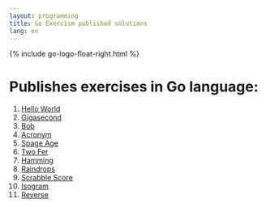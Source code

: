 ```yaml
---
layout: programming
title: Go Exercism published solutions
lang: en
---
```

{% include go-logo-float-right.html %}

# Publishes exercises in Go language:

<div class="row">
<!-- First Column -->
<div class="col">
  <ol>
    <li><a href="https://exercism.io/tracks/go/exercises/hello-world/solutions/5c04ba98fa234720a46469f43a193cde">Hello World</a></li>
    <li><a href="https://exercism.io/my/solutions/93894c94bd1e4695adc2aaba024202aa">Gigasecond</a></li>
    <li><a href="https://exercism.io/tracks/go/exercises/bob/solutions/4c7737a9bcbd47b096e51243815e4989">Bob</a></li>
    <li><a href="https://exercism.io/tracks/go/exercises/acronym/solutions/53184f8a114c4c6795fcc164a9413ee4">Acronym</a></li>
    <li><a href="https://exercism.io/tracks/go/exercises/space-age/solutions/a64ee12516ef452db235c57f42d403c2">Spage Age</a></li>
    <li><a href="https://exercism.io/tracks/go/exercises/two-fer/solutions/b4f99f007ebb4a43a31b9d1e01d5bd26">Two Fer</a></li>
    <li><a href="https://exercism.io/tracks/go/exercises/hamming/solutions/0bc47118bb9340ecb2d9e4007acf31a9">Hamming</a></li>
    <li><a href="https://exercism.io/tracks/go/exercises/raindrops/solutions/f720ebc2efb74882a39f44fe582bfa17">Raindrops</a></li>
    <li><a href="https://exercism.io/tracks/go/exercises/scrabble-score/solutions/3d034762da584a4190df8dfbfea10fb7">Scrabble Score</a></li>
    <li><a href="https://exercism.io/tracks/go/exercises/isogram/solutions/f60da9437eea4c0b8f7451c8f387d48d">Isogram</a></li>
    <li><a href="https://exercism.io/tracks/go/exercises/reverse-string/solutions/cdd0a9173dd94155a5b5d830d2223796">Reverse</a></li> </ol>
</div>

</div>

